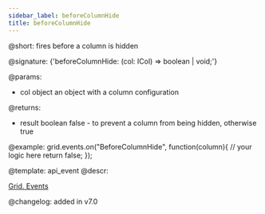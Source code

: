 ```yaml
---
sidebar_label: beforeColumnHide
title: beforeColumnHide
---          
```


@short: fires before a column is hidden

@signature: {'beforeColumnHide: (col: ICol) => boolean | void;'}

@params: 
- col   object  an object with a column configuration

@returns:
- result	boolean		false - to prevent a column from being hidden, otherwise true

@example:
grid.events.on("BeforeColumnHide", function(column){
    // your logic here
    return false;
});

@template: api_event
@descr:

[Grid. Events](https://snippet.dhtmlx.com/9zeyp4ds)

@changelog: added in v7.0
